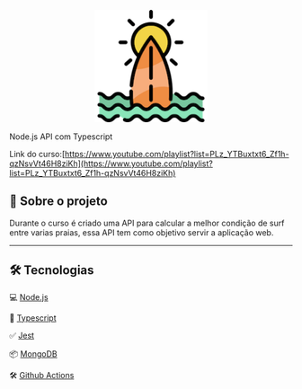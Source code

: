 <p align="center">
  <img width="200" src="./.github/logo.png">
  <p>Node.js API com Typescript</p>
</p>

Link do curso:[https://www.youtube.com/playlist?list=PLz_YTBuxtxt6_Zf1h-qzNsvVt46H8ziKh](https://www.youtube.com/playlist?list=PLz_YTBuxtxt6_Zf1h-qzNsvVt46H8ziKh)

## 📖 Sobre o projeto

Durante o curso é criado uma API para calcular a melhor condição de surf entre varias praias, essa API tem como objetivo servir a aplicação web.

---

## :hammer_and_wrench: Tecnologias

💻 [Node.js](https://nodejs.org/)

🧰 [Typescript](https://www.typescriptlang.org/)

✅ [Jest](https://jestjs.io/)

📦 [MongoDB](https://www.mongodb.com/)

🛠 [Github Actions](https://github.com/features/actions)
